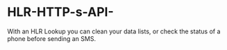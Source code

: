 # HLR-HTTP-s-API-
With an HLR Lookup you can clean your data lists, or check the status of a phone before sending an SMS.
